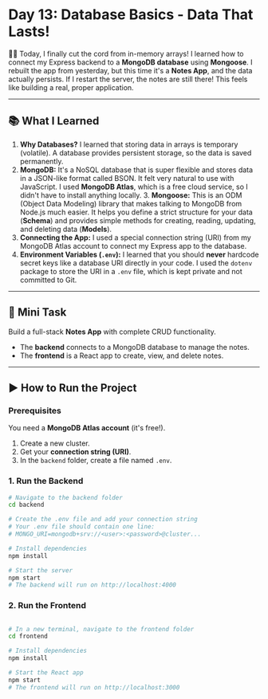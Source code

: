 # Day 13: Database Basics - Data That Lasts!

👨‍💻 Today, I finally cut the cord from in-memory arrays! I learned how to connect my Express backend to a **MongoDB database** using **Mongoose**. I rebuilt the app from yesterday, but this time it's a **Notes App**, and the data actually persists. If I restart the server, the notes are still there! This feels like building a real, proper application.

---

## 📚 What I Learned

1.  **Why Databases?** I learned that storing data in arrays is temporary (volatile). A database provides persistent storage, so the data is saved permanently.
2.  **MongoDB:** It's a NoSQL database that is super flexible and stores data in a JSON-like format called BSON. It felt very natural to use with JavaScript. I used **MongoDB Atlas**, which is a free cloud service, so I didn't have to install anything locally. 3.  **Mongoose:** This is an ODM (Object Data Modeling) library that makes talking to MongoDB from Node.js much easier. It helps you define a strict structure for your data (**Schema**) and provides simple methods for creating, reading, updating, and deleting data (**Models**).
4.  **Connecting the App:** I used a special connection string (URI) from my MongoDB Atlas account to connect my Express app to the database.
5.  **Environment Variables (`.env`):** I learned that you should **never** hardcode secret keys like a database URI directly in your code. I used the `dotenv` package to store the URI in a `.env` file, which is kept private and not committed to Git.

---

## 📝 Mini Task

Build a full-stack **Notes App** with complete CRUD functionality.
* The **backend** connects to a MongoDB database to manage the notes.
* The **frontend** is a React app to create, view, and delete notes.

---

## ▶️ How to Run the Project

### Prerequisites

You need a **MongoDB Atlas account** (it's free!).
1.  Create a new cluster.
2.  Get your **connection string (URI)**.
3.  In the `backend` folder, create a file named `.env`.

### 1. Run the Backend

```bash
# Navigate to the backend folder
cd backend

# Create the .env file and add your connection string
# Your .env file should contain one line:
# MONGO_URI=mongodb+srv://<user>:<password>@cluster...

# Install dependencies
npm install

# Start the server
npm start
# The backend will run on http://localhost:4000
```
### 2. Run the Frontend
```bash

# In a new terminal, navigate to the frontend folder
cd frontend

# Install dependencies
npm install

# Start the React app
npm start
# The frontend will run on http://localhost:3000
